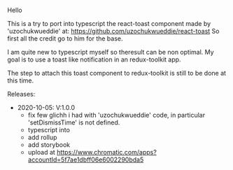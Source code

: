 
Hello


This is a try to port into typescript the react-toast component made by 'uzochukwueddie' at: https://github.com/uzochukwueddie/react-toast
So first all the credit go to him for the base.

I am quite new to typescript myself so theresult can be non optimal.
My goal is to use a toast like notification in an redux-toolkit app.

The step to attach this toast component to redux-toolkit is still to be done at this time.

Releases:
 - 2020-10-05: V:1.0.0
   - fix few glichh i had with 'uzochukwueddie' code, in particular 'setDismissTime' is not defined. 
   - typescript into
   - add rollup
   - add storybook
   - upload at https://www.chromatic.com/apps?accountId=5f7ae1dbff06e6002290bda5
